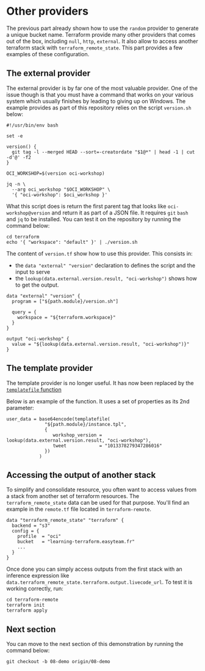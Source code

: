 # Other providers

The previous part already shown how to use the `random` provider to generate
a unique bucket name. Terraform provide many other providers that comes
out of the box, including `null`, `http`, `external`. It also allow to
access another terraform stack with `terraform_remote_state`. This part
provides a few examples of these configuration.

## The external provider

The external provider is by far one of the most valuable provider. One of
the issue though is that you must have a command that works on your various
system which usually finishes by leading to giving up on Windows. The example
provides as part of this repository relies on the script `version.sh` below:

```shell
#!/usr/bin/env bash

set -e

version() {
  git tag -l --merged HEAD --sort=-creatordate "$1@*" | head -1 | cut -d'@' -f2
}

OCI_WORKSHOP=$(version oci-workshop)

jq -n \
  --arg oci_workshop "$OCI_WORKSHOP" \
  '{ "oci-workshop": $oci_workshop }'
```

What this script does is return the first parent tag that looks like
`oci-workshop@version` and return it as part of a JSON file. It requires `git`
`bash` and `jq` to be installed. You can test it on the repository by running
the command below:

```shell
cd terraform
echo '{ "workspace": "default" }' | ./version.sh
```

The content of `version.tf` show how to use this provider. This consists in:

- the `data "external" "version"` declaration to defines the script and the
  input to serve
- the `lookup(data.external.version.result, "oci-workshop")` shows how to
  get the output.


```hcl
data "external" "version" {
  program = ["${path.module}/version.sh"]

  query = {
    workspace = "${terraform.workspace}"
  }
}

output "oci-workshop" {
  value = "${lookup(data.external.version.result, "oci-workshop")}"
}
```

## The template provider

The template provider is no longer useful. It has now been replaced by the
[`templatefile` function](https://www.terraform.io/docs/configuration/functions/templatefile.html)

Below is an example of the function. It uses a set of properties as its
2nd parameter:

```hcl
user_data = base64encode(templatefile(
              "${path.module}/instance.tpl",
              {
                 workshop_version = lookup(data.external.version.result, "oci-workshop"),
                 tweet            = "1013378279347286016"
              })
            )
```

## Accessing the output of another stack

To simplify and consolidate resource, you often want to access values from a stack
from another set of terraform resources. The `terraform_remote_state` data can be
used for that purpose. You'll find an example in the `remote.tf` file located in
`terraform-remote`. 

```hcl
data "terraform_remote_state" "terraform" {
  backend = "s3"
  config = {
    profile  = "oci"
    bucket   = "learning-terraform.easyteam.fr"
    ...
  }
}
```

Once done you can simply access outputs from the first stack with an inference
expression like `data.terraform_remote_state.terraform.output.livecode_url`. To test
it is working correctly, run:

```shell
cd terraform-remote
terraform init
terraform apply
```

## Next section

You can move to the next section of this demonstration by running the
command below:

```shell
git checkout -b 08-demo origin/08-demo
```

